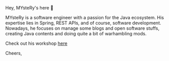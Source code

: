 Hey, MYsteRy's here 👋

MYsteRy is a software engineer with a passion for the Java ecosystem. His expertise lies in Spring, REST APIs, and of course, software development. Nowadays, he focuses on manage some blogs and open software stuffs, creating Java contents and doing quite a bit of warhambling mods.

Check out his workshop [here](https://steamcommunity.com/profiles/76561198275685062/myworkshopfiles/) 

Cheers,

